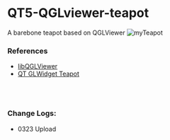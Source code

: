 # QT5-QGLviewer-teapot
A barebone teapot based on QGLViewer
![myTeapot](gif/myGLTeapot0323.gif)  
 
### References
  - [libQGLViewer](http://libqglviewer.com/)
  - [QT GLWidget Teapot](https://github.com/WispProxy/OpenGL-Teapot-based-on-Qt-Cpp)
  <br/>
  <br/>

### Change Logs:
  - 0323 Upload
 
